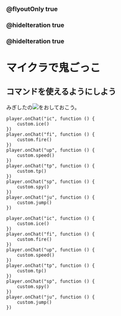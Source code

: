 ### @flyoutOnly true
### @hideIteration true
### @hideIteration true

# マイクラで鬼ごっこ
## コマンドを使えるようにしよう

みぎしたの![](https://raw.githubusercontent.com/camp-minecraft/TechkidsCampTutorial/master/images/playbutton.png)をおしておこう。

```ghost
player.onChat("ic", function () {
    custom.ice()
})
player.onChat("fi", function () {
    custom.fire()
})
player.onChat("up", function () {
    custom.speed()
})
player.onChat("tp", function () {
    custom.tp()
})
player.onChat("sp", function () {
    custom.spy()
})
player.onChat("ju", function () {
    custom.jump()
})
```

```template
player.onChat("ic", function () {
    custom.ice()
})
player.onChat("fi", function () {
    custom.fire()
})
player.onChat("up", function () {
    custom.speed()
})
player.onChat("tp", function () {
    custom.tp()
})
player.onChat("sp", function () {
    custom.spy()
})
player.onChat("ju", function () {
    custom.jump()
})
```